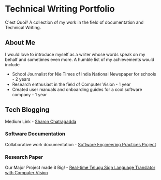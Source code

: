 # Technical Writing Portfolio
C'est Quoi? A collection of my work in the field of documentation and Technical Writing.

## About Me
I would love to introduce myself as a writer whose words speak on my behalf and sometimes even more. A humble list of my achievements would include
* School Journalist for Nie Times of India National Newspaper for schools - 2 years
* Research enthusiast in the field of Computer Vision - 1 year
* Created user manuals and onboarding guides for a cool software company - 1 year

## Tech Blogging
Medium Link - [Sharon Chatragadda](https://medium.com/@thatssorandomms)

### Software Documentation
Collaborative work documentation - [Software Engineering Practices Project](https://github.com/meyruiz/MACS-Soen6011summer2023/wiki)

### Research Paper
Our Major Project made it Big! - [Real-time Telugu Sign Language Translator with Computer Vision](https://www.ijraset.com/research-paper/real-time-telugu-sign-language-translator-with-computer-vision)
